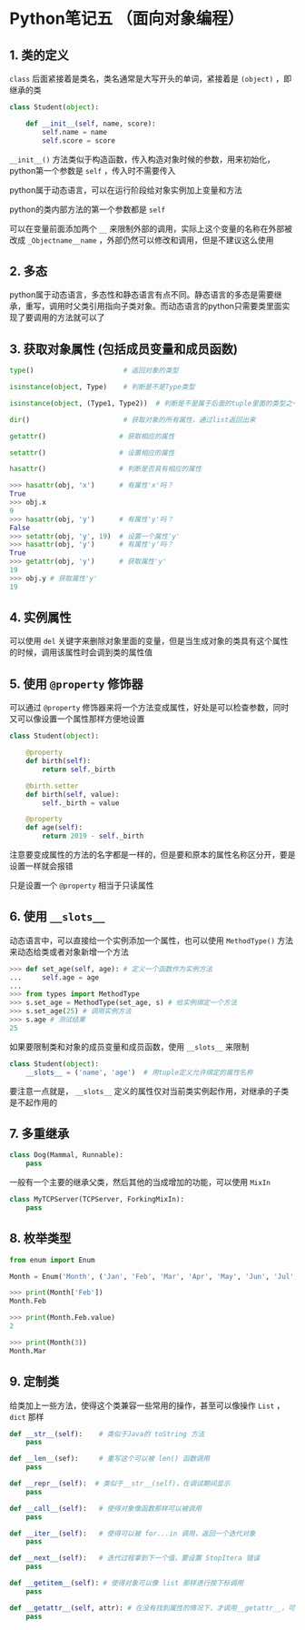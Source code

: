 # Python笔记五 （面向对象编程）

## 1. 类的定义

`class` 后面紧接着是类名，类名通常是大写开头的单词，紧接着是 `(object)` ，即继承的类

```py
class Student(object):

    def __init__(self, name, score):
        self.name = name
        self.score = score
```

`__init__()` 方法类似于构造函数，传入构造对象时候的参数，用来初始化，python第一个参数是 `self` ，传入时不需要传入

python属于动态语言，可以在运行阶段给对象实例加上变量和方法

python的类内部方法的第一个参数都是 `self`

可以在变量前面添加两个 `__` 来限制外部的调用，实际上这个变量的名称在外部被改成 `_Objectname__name` ，外部仍然可以修改和调用，但是不建议这么使用

## 2. 多态

python属于动态语言，多态性和静态语言有点不同。静态语言的多态是需要继承，重写，调用时父类引用指向子类对象。而动态语言的python只需要类里面实现了要调用的方法就可以了

## 3. 获取对象属性 (包括成员变量和成员函数)

```py
type()                      # 返回对象的类型

isinstance(object, Type)    # 判断是不是Type类型

isinstance(object, (Type1, Type2))  # 判断是不是属于后面的tuple里面的类型之一

dir()                       # 获取对象的所有属性，通过list返回出来

getattr()                  # 获取相应的属性

setattr()                  # 设置相应的属性

hasattr()                  # 判断是否具有相应的属性
```

```py
>>> hasattr(obj, 'x')      # 有属性'x'吗？
True
>>> obj.x
9
>>> hasattr(obj, 'y')      # 有属性'y'吗？
False
>>> setattr(obj, 'y', 19)  # 设置一个属性'y'
>>> hasattr(obj, 'y')      # 有属性'y'吗？
True
>>> getattr(obj, 'y')      # 获取属性'y'
19
>>> obj.y # 获取属性'y'
19
```

## 4. 实例属性

可以使用 `del` 关键字来删除对象里面的变量，但是当生成对象的类具有这个属性的时候，调用该属性时会调到类的属性值

## 5. 使用 `@property` 修饰器

可以通过 `@property` 修饰器来将一个方法变成属性，好处是可以检查参数，同时又可以像设置一个属性那样方便地设置

```python
class Student(object):

    @property
    def birth(self):
        return self._birth

    @birth.setter
    def birth(self, value):
        self._birth = value

    @property
    def age(self):
        return 2019 - self._birth
```

注意要变成属性的方法的名字都是一样的，但是要和原本的属性名称区分开，要是设置一样就会报错

只是设置一个 `@property` 相当于只读属性

## 6. 使用 `__slots__`

动态语言中，可以直接给一个实例添加一个属性，也可以使用 `MethodType()` 方法来动态给类或者对象新增一个方法

```python
>>> def set_age(self, age): # 定义一个函数作为实例方法
...     self.age = age
...
>>> from types import MethodType
>>> s.set_age = MethodType(set_age, s) # 给实例绑定一个方法
>>> s.set_age(25) # 调用实例方法
>>> s.age # 测试结果
25
```

如果要限制类和对象的成员变量和成员函数，使用 `__slots__` 来限制

```py
class Student(object):
    __slots__ = ('name', 'age')  # 用tuple定义允许绑定的属性名称
```

要注意一点就是， `__slots__` 定义的属性仅对当前类实例起作用，对继承的子类是不起作用的

## 7. 多重继承

```python
class Dog(Mammal, Runnable):
    pass
```

一般有一个主要的继承父类，然后其他的当成增加的功能，可以使用 `MixIn`

```python
class MyTCPServer(TCPServer, ForkingMixIn):
    pass
```

## 8. 枚举类型

```python
from enum import Enum

Month = Enum('Month', ('Jan', 'Feb', 'Mar', 'Apr', 'May', 'Jun', 'Jul', 'Aug', 'Sep', 'Oct', 'Nov', 'Dec'))

>>> print(Month['Feb'])
Month.Feb

>>> print(Month.Feb.value)
2

>>> print(Month(3))
Month.Mar
```

## 9. 定制类

给类加上一些方法，使得这个类兼容一些常用的操作，甚至可以像操作 `List` ， `dict` 那样

```python
def __str__(self):    # 类似于Java的 toString 方法
    pass

def __len__(sef):     # 重写这个可以被 len() 函数调用
    pass

def __repr__(self):  # 类似于__str__(self)，在调试期间显示
    pass

def __call__(self):   # 使得对象像函数那样可以被调用
    pass

def __iter__(self):   # 使得可以被 for...in 调用，返回一个迭代对象
    pass

def __next__(self):   # 迭代过程拿到下一个值，要设置 StopItera 错误
    pass

def __getitem__(self): # 使得对象可以像 list 那样进行按下标调用
    pass

def __getattr__(self, attr): # 在没有找到属性的情况下，才调用__getattr__，可以根据 attr 参数进行判断
    pass
```
